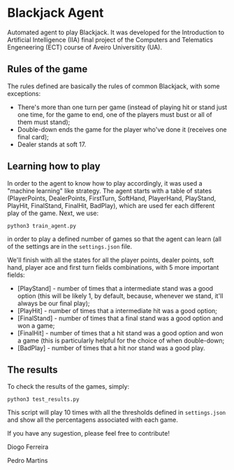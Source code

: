 # Blackjack Agent

Automated agent to play Blackjack. It was developed for the Introduction to Artificial Intelligence (IIA) final project of the Computers and Telematics Engeneering (ECT) course of Aveiro Universitity (UA).

## Rules of the game

The rules defined are basically the rules of common Blackjack, with some exceptions:

- There's more than one turn per game (instead of playing hit or stand just one time, for the game to end, one of the players must bust or all of them must stand);
- Double-down ends the game for the player who've done it (receives one final card);
- Dealer stands at soft 17.

## Learning how to play

In order to the agent to know how to play accordingly, it was used a "machine learning" like strategy.
The agent starts with a table of states (PlayerPoints, DealerPoints, FirstTurn, SoftHand, PlayerHand, PlayStand, PlayHit, FinalStand, FinalHit, BadPlay), which are used fer each different play of the game. Next, we use:

    python3 train_agent.py

in order to play a defined number of games so that the agent can learn (all of the settings are in the `settings.json` file.

We'll finish with all the states for all the player points, dealer points, soft hand, player ace and first turn fields combinations, with 5 more important fields:
- [PlayStand] - number of times that a intermediate stand was a good option (this will be likely 1, by default, because, whenever we stand, it'll always be our final play);
- [PlayHit] - number of times that a intermediate hit was a good option;
- [FinalStand] - number of times that a final stand was a good option and won a game;
- [FinalHit] - number of times that a hit stand was a good option and won a game (this is particularly helpful for the choice of when double-down;
- [BadPlay] - number of times that a hit nor stand was a good play.

## The results

To check the results of the games, simply:

    python3 test_results.py

This script will play 10 times with all the thresholds defined in `settings.json` and show all the percentagens associated with each game.

If you have any sugestion, please feel free to contribute!

Diogo Ferreira

Pedro Martins

